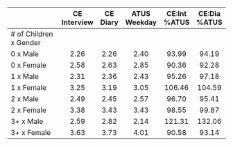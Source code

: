 
|                      | CE<br>Interview |  CE<br>Diary | ATUS<br>Weekday | CE:Int<br>%ATUS | CE:Dia<br>%ATUS |
| -------------------- | :----------: | :----------: | :----------: | :----------: | :----------: |
| # of Children x Gender |              |              |              |              |              |
| 0 x Male             |         2.26 |         2.26 |         2.40 |        93.99 |        94.19 |
| 0 x Female           |         2.58 |         2.63 |         2.85 |        90.36 |        92.28 |
| 1 x Male             |         2.31 |         2.36 |         2.43 |        95.26 |        97.18 |
| 1 x Female           |         3.25 |         3.19 |         3.05 |       106.46 |       104.59 |
| 2 x Male             |         2.49 |         2.45 |         2.57 |        96.70 |        95.41 |
| 2 x Female           |         3.38 |         3.43 |         3.43 |        98.55 |        99.87 |
| 3+ x Male            |         2.59 |         2.82 |         2.14 |       121.31 |       132.06 |
| 3+ x Female          |         3.63 |         3.73 |         4.01 |        90.58 |        93.14 |

